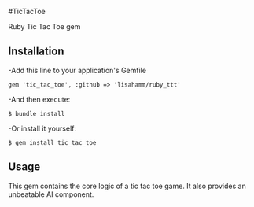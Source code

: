 #TicTacToe

Ruby Tic Tac Toe gem

## Installation

-Add this line to your application's Gemfile

    gem 'tic_tac_toe', :github => 'lisahamm/ruby_ttt'

-And then execute:

    $ bundle install

-Or install it yourself:

    $ gem install tic_tac_toe

## Usage

  This gem contains the core logic of a tic tac toe game. It also provides an unbeatable AI component.


